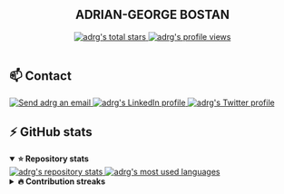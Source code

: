 <!-- Header -->
<h2 align="center">ADRIAN-GEORGE BOSTAN</h2>

<div align="center">
  <a href="#">
    <img alt="adrg's total stars" src="https://img.shields.io/github/stars/adrg?label=TOTAL+STARS&style=flat-square" />
  </a>
  <a href="#">
    <img alt="adrg's profile views" src="https://komarev.com/ghpvc/?username=adrg&label=PROFILE+VIEWS&logo=github&style=flat-square" />
  </a>
</div>

<br />

<!-- Contact -->
<h2>📫 Contact</h2>

<a href="mailto:adrg@epistack.com">
  <img alt="Send adrg an email" src="https://img.shields.io/badge/email-d14836?style=for-the-badge&logo=gmail&logoColor=white" />
</a>
<a href="https://linkedin.com/in/adrgb">
  <img alt="adrg's LinkedIn profile" src="https://img.shields.io/badge/linkedin-0077b5?style=for-the-badge&logo=linkedin&logoColor=white" />
</a>
<a href="https://twitter.com/adrg_b">
  <img alt="adrg's Twitter profile" src="https://img.shields.io/badge/twitter-1da1f2?style=for-the-badge&logo=twitter&logoColor=white" />
</a>

<br />

<!-- GitHub stats -->
<h2>⚡ GitHub stats</h2>
<details open>
  <summary><strong>⭐ Repository stats</strong></summary>
  <a href="#">
    <img alt="adrg's repository stats" src="https://github-readme-stats-anuraghazra1.vercel.app/api?username=adrg&show_icons=true&count_private=true&include_all_commits=true&hide_border=true&hide_title=true&bg_color=ffffff" />
  </a>
  <a href="https://github.com/anuraghazra/github-readme-stats">
    <img alt="adrg's most used languages" src="https://github-readme-stats.vercel.app/api/top-langs/?username=adrg&langs_count=8&layout=compact&hide_border=true&hide_title=true&bg_color=ffffff" />
  </a>
</details>

<details>
  <summary><strong>🔥 Contribution streaks</strong></summary>
  <a href="#">
    <img src="https://github-readme-streak-stats.herokuapp.com/?user=adrg&hide_border=true&background=ffffff" />
  </a>
</details>

